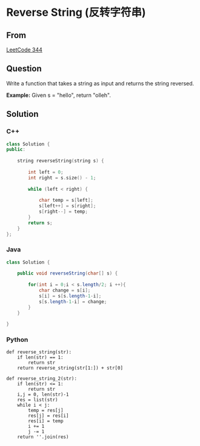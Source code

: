 # Reverse String (反转字符串)



## From

[LeetCode 344](https://leetcode.com/problems/reverse-string/description/)





## Question

Write a function that takes a string as input and returns the string reversed.

**Example:**
Given s = "hello", return "olleh".



## Solution  



### C++

```c++
class Solution {
public:
    
    string reverseString(string s) {
        
        int left = 0;
        int right = s.size() - 1;
        
        while (left < right) {
            
            char temp = s[left];
            s[left++] = s[right];
            s[right--] = temp;
        }
        return s;
    }
};
```

### Java
```java
class Solution {
    
    public void reverseString(char[] s) {
        
        for(int i = 0;i < s.length/2; i ++){
            char change = s[i];
            s[i] = s[s.length-1-i];
            s[s.length-1-i] = change;
        }
    }
    
}
```
### Python

```
def reverse_string(str):
    if len(str) == 1:
        return str
    return reverse_string(str[1:]) + str[0]

def reverse_string_2(str):
    if len(str) <= 1:
        return str
    i,j = 0, len(str)-1
    res = list(str)
    while i < j:
        temp = res[j]
        res[j] = res[i]
        res[i] = temp
        i += 1
        j -= 1
    return ''.join(res)
```
